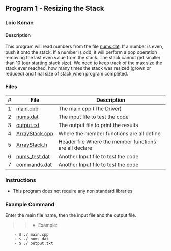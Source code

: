 ## Program 1 - Resizing the Stack

### Loic Konan

#### Description

This program will read numbers from the file [nums.dat](nums.dat).
If a number is even, push it onto the stack.
If a number is odd, it will perform a pop operation removing the last even value from the stack.
The stack cannot get smaller than 10 (our starting stack size).
We need to keep track of the max size the stack ever reached,
how many times the stack was resized (grown or reduced) and
final size of stack when program completed.

### Files

|   #   | File                             | Description                                            |
| :---: | -------------------------------- | ------------------------------------------------------ |
|   1   | [main.cpp](main.cpp)             | The main cpp  (The Driver)                             |
|   2   | [nums.dat](nums.dat)             | The input file to test the code                        |
|   3   | [output.txt](output.txt)         | The output file to print the results                   |
|   4   | [ArrayStack.cpp](ArrayStack.cpp) | Where the member functions are all define              |
|   5   | [ArrayStack.h](ArrayStack.h)     | Header file Where the member functions are all declare |
|   6   | [nums_test.dat](nums_test.dat)   | Another Input file to test the code                    |
|   7   | [commands.dat](commands.dat)     | Another Input file to test the code                    |

### Instructions

- This program does not require any non standard libraries

### Example Command

 Enter the main file name, then the input file and the output file.
>>
>> - Example:
>>
        - $ ./ main.cpp
        - $ ./ nums_dat
        - $ ./ output.txt
